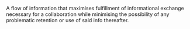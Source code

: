 A flow of information that maximises fulfillment of informational exchange necessary for a collaboration while minimising the possibility of any problematic retention or use of said info thereafter.